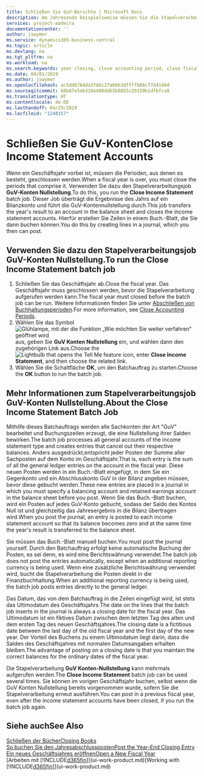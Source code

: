 ```yaml
---
title: Schließen Sie GuV-Berichte | Microsoft Docs
description: Am Jahresende beispielsweise müssen Sie die Stapelverarbeitung "GuV-Konten Nullstellung" laufen lassen, um die Buchhaltungsperioden zu schließen, aus der sich das Geschäftsjahr zusammensetzt.
services: project-madeira
documentationcenter: ''
author: jswymer
ms.service: dynamics365-business-central
ms.topic: article
ms.devlang: na
ms.tgt_pltfrm: na
ms.workload: na
ms.search.keywords: year closing, close accounting period, close fiscal year, bank account detailed trial balance
ms.date: 04/01/2019
ms.author: jswymer
ms.openlocfilehash: ac5dd6784da5f86c27ab0b3dffffb08cf7d4149d
ms.sourcegitcommit: 60b87e5eb32bb408dd65b9855c29159b1dfbfca8
ms.translationtype: HT
ms.contentlocale: de-DE
ms.lasthandoff: 04/29/2019
ms.locfileid: "1248157"
---
```

# <a name="close-income-statement-accounts"></a><span data-ttu-id="adb39-103">Schließen Sie GuV-Konten</span><span class="sxs-lookup"><span data-stu-id="adb39-103">Close Income Statement Accounts</span></span>
<span data-ttu-id="adb39-104">Wenn ein Geschäftsjahr vorbei ist, müssen die Perioden, aus denen es besteht, geschlossen werden.</span><span class="sxs-lookup"><span data-stu-id="adb39-104">When a fiscal year is over, you must close the periods that comprise it.</span></span> <span data-ttu-id="adb39-105">Verwenden Sie dazu den Stapelverarbeitungsjob **GuV-Konten Nullstellung**.</span><span class="sxs-lookup"><span data-stu-id="adb39-105">To do this, you run the **Close Income Statement** batch job.</span></span> <span data-ttu-id="adb39-106">Dieser Job überträgt die Ergebnisse des Jahrs auf ein Bilanzkonto und führt die GuV-Kontennullstellung durch.</span><span class="sxs-lookup"><span data-stu-id="adb39-106">This job transfers the year's result to an account in the balance sheet and closes the income statement accounts.</span></span> <span data-ttu-id="adb39-107">Hierfür erstellen Sie Zeilen in einem Buch.-Blatt, die Sie dann buchen können.</span><span class="sxs-lookup"><span data-stu-id="adb39-107">You do this by creating lines in a journal, which you then can post.</span></span>

## <a name="to-run-the-close-income-statement-batch-job"></a><span data-ttu-id="adb39-108">Verwenden Sie dazu den Stapelverarbeitungsjob GuV-Konten Nullstellung.</span><span class="sxs-lookup"><span data-stu-id="adb39-108">To run the Close Income Statement batch job</span></span>
1. <span data-ttu-id="adb39-109">Schließen Sie das Geschäftsjahr ab.</span><span class="sxs-lookup"><span data-stu-id="adb39-109">Close the fiscal year.</span></span> <span data-ttu-id="adb39-110">Das Geschäftsjahr muss geschlossen werden, bevor die Stapelverarbeitung aufgerufen werden kann.</span><span class="sxs-lookup"><span data-stu-id="adb39-110">The fiscal year must closed before the batch job can be run.</span></span> <span data-ttu-id="adb39-111">Weitere Informationen finden Sie unter [Abschließen von Buchhaltungsperioden](year-close-account-periods.md).</span><span class="sxs-lookup"><span data-stu-id="adb39-111">For more information, see [Close Accounting Periods](year-close-account-periods.md).</span></span>
2. <span data-ttu-id="adb39-112">Wählen Sie das Symbol ![Glühlampe, mit der die Funktion „Wie möchten Sie weiter verfahren“ geöffnet wird](media/ui-search/search_small.png "Wie möchten Sie weiter verfahren?") aus, geben Sie **GuV Konten Nullstellung** ein, und wählen dann den zugehörigen Link aus.</span><span class="sxs-lookup"><span data-stu-id="adb39-112">Choose the ![Lightbulb that opens the Tell Me feature](media/ui-search/search_small.png "Tell me what you want to do") icon, enter **Close Income Statement**, and then choose the related link.</span></span>
3. <span data-ttu-id="adb39-113">Wählen Sie die Schaltfläche **OK**, um den Batchauftrag zu starten.</span><span class="sxs-lookup"><span data-stu-id="adb39-113">Choose the **OK** button to run the batch job.</span></span>

## <a name="about-the-close-income-statement-batch-job"></a><span data-ttu-id="adb39-114">Mehr Informationen zum Stapelverarbeitungsjob GuV-Konten Nullstellung.</span><span class="sxs-lookup"><span data-stu-id="adb39-114">About the Close Income Statement Batch Job</span></span>
<span data-ttu-id="adb39-115">Mithilfe dieses Batchauftrags werden alle Sachkonten der Art "GuV" bearbeitet und Buchungszeilen erzeugt, die eine Nullstellung ihrer Salden bewirken.</span><span class="sxs-lookup"><span data-stu-id="adb39-115">The batch job processes all general accounts of the income statement type and creates entries that cancel out their respective balances.</span></span> <span data-ttu-id="adb39-116">Anders ausgedrückt,entspricht jeder Posten der Summe aller Sachposten auf dem Konto im Geschäftsjahr.</span><span class="sxs-lookup"><span data-stu-id="adb39-116">That is, each entry is the sum of all the general ledger entries on the account in the fiscal year.</span></span> <span data-ttu-id="adb39-117">Diese neuen Posten werden in ein Buch.-Blatt eingefügt, in dem Sie ein Gegenkonto und ein Abschlusskonto GuV in der Bilanz angeben müssen, bevor diese gebucht werden.</span><span class="sxs-lookup"><span data-stu-id="adb39-117">These new entries are placed in a journal in which you must specify a balancing account and retained earnings account in the balance sheet before you post.</span></span> <span data-ttu-id="adb39-118">Wenn Sie das Buch.-Blatt buchen, wird ein Posten auf jedes GuV-Konto gebucht, sodass der Saldo des Kontos Null ist und gleichzeitig das Jahresergebnis in die Bilanz übertragen wird.</span><span class="sxs-lookup"><span data-stu-id="adb39-118">When you post the journal, an entry is posted to each income statement account so that its balance becomes zero and at the same time the year's result is transferred to the balance sheet.</span></span>

<span data-ttu-id="adb39-119">Sie müssen das Buch.-Blatt manuell buchen.</span><span class="sxs-lookup"><span data-stu-id="adb39-119">You must post the journal yourself.</span></span> <span data-ttu-id="adb39-120">Durch den Batchauftrag erfolgt keine automatische Buchung der Posten, es sei denn, es wird eine Berichtswährung verwendet.</span><span class="sxs-lookup"><span data-stu-id="adb39-120">The batch job does not post the entries automatically, except when an additional reporting currency is being used.</span></span> <span data-ttu-id="adb39-121">Wenn eine zusätzliche Berichtswährung verwendet wird, bucht die Stapelverarbeitung die Posten direkt in die Finanzbuchhaltung.</span><span class="sxs-lookup"><span data-stu-id="adb39-121">When an additional reporting currency is being used, the batch job posts entries directly to the general ledger.</span></span>

<span data-ttu-id="adb39-122">Das Datum, das von dem Batchauftrag in die Zeilen eingefügt wird, ist stets das Ultimodatum des Geschäftsjahrs.</span><span class="sxs-lookup"><span data-stu-id="adb39-122">The date on the lines that the batch job inserts in the journal is always a closing date for the fiscal year.</span></span> <span data-ttu-id="adb39-123">Das Ultimodatum ist ein fiktives Datum zwischen dem letzten Tag des alten und dem ersten Tag des neuen Geschäftsjahres.</span><span class="sxs-lookup"><span data-stu-id="adb39-123">The closing date is a fictitious date between the last day of the old fiscal year and the first day of the new year.</span></span> <span data-ttu-id="adb39-124">Der Vorteil des Buchens zu einem Ultimodatum liegt darin, dass die Salden des Geschäftsjahres mit normalen Datumsangaben erhalten bleiben.</span><span class="sxs-lookup"><span data-stu-id="adb39-124">The advantage of posting on a closing date is that you maintain the correct balances for the ordinary dates of the fiscal year.</span></span>

<span data-ttu-id="adb39-125">Die Stapelverarbeitung **GuV Konten-Nullstellung** kann mehrmals aufgerufen werden.</span><span class="sxs-lookup"><span data-stu-id="adb39-125">The **Close Income Statement** batch job can be used several times.</span></span> <span data-ttu-id="adb39-126">Sie können im vorigen Geschäftsjahr buchen, selbst wenn die GuV Konten Nullstellung bereits vorgenommen wurde, sofern Sie die Stapelverarbeitung erneut ausführen.</span><span class="sxs-lookup"><span data-stu-id="adb39-126">You can post in a previous fiscal year, even after the income statement accounts have been closed, if you run the batch job again.</span></span>

## <a name="see-also"></a><span data-ttu-id="adb39-127">Siehe auch</span><span class="sxs-lookup"><span data-stu-id="adb39-127">See Also</span></span>
[<span data-ttu-id="adb39-128">Schließen der Bücher</span><span class="sxs-lookup"><span data-stu-id="adb39-128">Closing Books</span></span>](year-close-books.md)  
[<span data-ttu-id="adb39-129">So buchen Sie den Jahresabschlussposten</span><span class="sxs-lookup"><span data-stu-id="adb39-129">Post the Year-End Closing Entry</span></span>](year-how-post-year-end-close-entry.md)  
[<span data-ttu-id="adb39-130">Ein neues Geschäftsjahres eröffnen</span><span class="sxs-lookup"><span data-stu-id="adb39-130">Open a New Fiscal Year</span></span>](finance-how-open-new-fiscal-year.md)  
<span data-ttu-id="adb39-131">[Arbeiten mit [!INCLUDE[d365fin](includes/d365fin_md.md)]](ui-work-product.md)</span><span class="sxs-lookup"><span data-stu-id="adb39-131">[Working with [!INCLUDE[d365fin](includes/d365fin_md.md)]](ui-work-product.md)</span></span>
